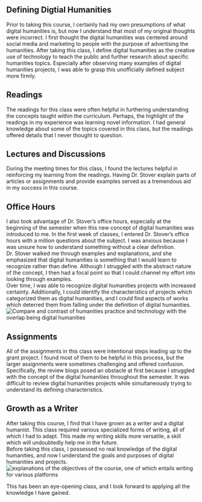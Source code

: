 ## Defining Digtial Humanities
Prior to taking this course, I certainly had my own presumptions of what digital humanities is, but now I understand that most of my original thoughts were incorrect. I first thought the digital humanities was centered around social media and marketing to people with the purpose of advertising the humanities. After taking this class, I define digital humanities as the creative use of technology to teach the public and further research about specific humanities topics. Especially after observing many examples of digital humanities projects, I was able to grasp this unofficially defined subject more firmly.

## Readings
The readings for this class were often helpful in furthering understanding the concepts taught within the curriculum. Perhaps, the highlight of the readings in my experience was learning novel information. I had general knowledge about some of the topics covered in this class, but the readings offered details that I never thought to question.

## Lectures and Discussions
During the meeting times for this class, I found the lectures helpful in reinforcing my learning from the readings. Having Dr. Stover explain parts of articles or assignments and provide examples served as a tremendous aid in my success in this course. 

## Office Hours
I also took advantage of Dr. Stover’s office hours, especially at the beginning of the semester when this new concept of digital humanities was introduced to me. In the first week of classes, I entered Dr. Stover’s office hours with a million questions about the subject. I was anxious because I was unsure how to understand something without a clear definition.  
Dr. Stover walked me through examples and explanations, and she emphasized that digital humanities is something that I would learn to recognize rather than define. Although I struggled with the abstract nature of the concept, I then had a focal point so that I could channel my effort into looking through examples.  
Over time, I was able to recognize digital humanities projects with increased certainty. Additionally, I could identify the characteristics of  projects which categorized them as digital humanities, and I could find aspects of works which deterred them from falling under the definition of digital humanities.
![Compare and contrast of humanities practice and technology with the overlap being digital humanities](https://katy-s.github.io/KSENGL350/images/defining-humanities.png)

## Assignments
All of the assignments in this class were intentional steps leading up to the grant project. I found most of them to be helpful in this process, but the larger assignments were sometimes challenging and offered confusion. Specifically, the review blogs posed an obstacle at first because I struggled with the concept of the digital humanities throughout the semester. It was difficult to review digital humanities projects while simultaneously trying to understand its defining characteristics. 

## Growth as a Writer
After taking this course, I find that I have grown as a writer and a digital humanist. This class required various specialized forms of writing, all of which I had to adapt. This made my writing skills more versatile, a skill which will undoubtedly help me in the future.  
Before taking this class, I possessed no real knowledge of the digital humanities, and now I understand the goals and purposes of digital humanities and projects.  
![explanations of the objectives of the course, one of which entails writing for various platforms](https://katy-s.github.io/KSENGL350/images/forms-writing.png)

This has been an eye-opening class, and I look forward to applying all the knowledge I have gained.
